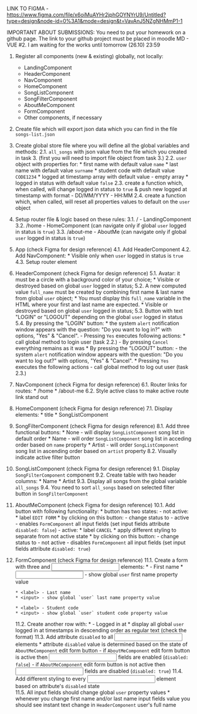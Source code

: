 LINK TO FIGMA - https://www.figma.com/file/x6oiMuAYHr2jphGOYNYrU9/Untitled?type=design&node-id=0%3A1&mode=design&t=VavAnJ5NZgNHMmP1-1

IMPORTANT ABOUT SUBMISSIONS: You need to put your homework on a github page. The link to your github project must be placed in moodle MD - VUE #2. I am waiting for the works until tomorrow (26.10) 23:59

1. Register all components (new & existing) globally, not locally:
    * LandingComponent
    * HeaderComponent
    * NavComponent
    * HomeComponent
    * SongListComponent
    * SongFilterComponent
    * AboutMeComponent
    * FormComponent
    * Other components, if necessary

3. Create file which will export json data which you can find in the file `songs-list.json`

2. Create global store file where you will define all the global variables and methods:
    2.1. `all_songs` with json value from the file which you created in task 3. (first you will need to import file object from task 3.) 
    2.2. `user` object with properties for: 
        * first name with default value `name`
        * last name with default value `surname`
        * student code with default value `CODE1234`
        * logged at timestamp array with default value - empty array
        * logged in status with default value `false`
    2.3. create a function which, when called, will change logged in status to `true` & push new logged at timestamp with format - DD/MM/YYYY - HH:MM
    2.4. create a function which, when called, will reset all properties values to default on the `user` object

3. Setup router file & logic based on these rules:
    3.1. /          - LandingComponent
    3.2. /home      - HomeComponent (can navigate only if global `user` logged in status is `true`)
    3.3. /about-me  - AboutMe (can navigate only if global `user` logged in status is `true`)

4. App (check Figma for design reference)
    4.1. Add HeaderComponent
    4.2. Add NavComponent:
        * Visible only when `user` logged in status is `true`
	4.3. Setup router element

5. HeaderComponent (check Figma for design reference)
    5.1. Avatar: it must be a circle with a background color of your choice;
        * Visible or destroyed based on global `user` logged in status;
	5.2. A new computed value `full_name` must be created by combining first name & last name from global `user` object;
	    * You must display this `full_name` variable in the HTML where your first and last name are expected.
        * Visible or destroyed based on global `user` logged in status;
	5.3. Button with text "LOGIN" or "LOGOUT" depending on the global `user` logged in status
    5.4. By pressing the "LOGIN" button:
			* the system `alert` notification window appears with the question: "Do you want to log in?" with options, "Yes" & "Cancel".
				- Pressing `Yes` executes following actions:
                    * call global method to login user (task 2.2.)
				- By pressing `Cancel` everything remains as it was
			* By pressing the "LOGOUT" button:
				- the system `alert` notification window appears with the question: "Do you want to log out?" with options, "Yes" & "Cancel".
					* Pressing `Yes` executes the following actions
						- call global method to log out user (task 2.3.)

6. NavComponent (check Figma for design reference)
    6.1. Router links for routes:
        * /home
        * /about-me
    6.2. Style active class to make active route link stand out

7. HomeComponent (check Figma for design reference)
    7.1. Display elements:
        * title
        * SongListComponent

8. SongFilterComponent (check Figma for design reference)
    8.1. Add three functional buttons:
        * None - will display `SongListComponent` song list in default order
        * Name - will order `SongListComponent` song list in acceding order based on `name` property
        * Artist - will order `SongListComponent` song list in ascending order based on `artist` property
    8.2. Visually indicate active filter button

9. SongListComponent (check Figma for design reference)
    9.1. Display `SongFilterComponent` component
    9.2. Create table with two header columns:
        * Name
        * Artist
    9.3. Display all songs from the global variable `all_songs`
    9.4. You need to sort `all_songs` based on selected filter button in `SongFilterComponent`

10. AboutMeComponent (check Figma for design reference)
    10.1. Add button with following functionality:
        * button has two states:
            - not active:
                * label `EDIT FORM`
                * by clicking on this button:
                    - change status to - active
                    - enables `FormComponent` all input fields (set input fields attribute `disabled: false`)
            - active:
                * label `CANCEL`
                * apply different styling to separate from not active state
                * by clicking on this button:
                    - change status to - not active
                    - disables `FormComponent` all input fields (set input fields attribute `disabled: true`)
                
11. FormComponent (check Figma for design reference)
    11.1. Create a form with three <label> and <input> elements:
        * <label> - First name
        * <input> - show global `user` first name property value

        * <label> - Last name
        * <input> - show global `user` last name property value

        * <label> - Student code
        * <input> - show global `user` student code property value
    11.2. Create another row with:
        * <label> - Logged in at
        * display all global `user` logged in at timestamps in descending order as regular text (check the format)
    11.3. Add attribute `disabled` to all <input> elements
        * attribute `disabled` value is determined based on the state of `AboutMeComponent` edit form button
            - if `AboutMeComponent` edit form button is active then <input> fields are enabled (`disabled: false`)
            - if `AboutMeComponent` edit form button is not active then <input> fields are disabled (`disabled: true`)
    11.4. Add different styling to every <input> element based on attribute's `disabled` state    
    11.5. All input fields should change global `user` property values
        * whenever you change first name and/or last name input fields value you should see instant text change in `HeaderComponent` user's full name

        